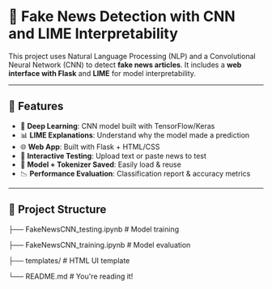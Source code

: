 # 📰 Fake News Detection with CNN and LIME Interpretability

This project uses Natural Language Processing (NLP) and a Convolutional Neural Network (CNN) to detect **fake news articles**. It includes a **web interface with Flask** and **LIME** for model interpretability.

---

## 🚀 Features

- 🧠 **Deep Learning**: CNN model built with TensorFlow/Keras
- 📊 **LIME Explanations**: Understand why the model made a prediction
- 🌐 **Web App**: Built with Flask + HTML/CSS
- 🧪 **Interactive Testing**: Upload text or paste news to test
- 💾 **Model + Tokenizer Saved**: Easily load & reuse
- 📉 **Performance Evaluation**: Classification report & accuracy metrics

---

## 📁 Project Structure
├── FakeNewsCNN_testing.ipynb # Model training

├── FakeNewsCNN_training.ipynb # Model evaluation

├── templates/ # HTML UI template

└── README.md # You're reading it!
